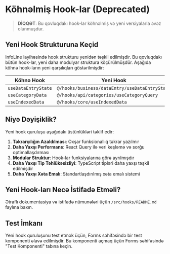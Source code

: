 # Köhnəlmiş Hook-lar (Deprecated)

> **DİQQƏT**: Bu qovluqdakı hook-lar köhnəlmiş və yeni versiyalarla əvəz olunmuşdur.

## Yeni Hook Strukturuna Keçid

InfoLine layihəsində hook strukturu yenidən təşkil edilmişdir. Bu qovluqdakı bütün hook-lar, yeni daha modulyar struktura köçürülmüşdür. Aşağıda köhnə hook-ların yeni qarşılıqları göstərilmişdir:

| Köhnə Hook | Yeni Hook |
| --- | --- |
| `useDataEntryState` | `@/hooks/business/dataEntry/useDataEntryState` |
| `useCategoryData` | `@/hooks/api/categories/useCategoryQuery` |
| `useIndexedData` | `@/hooks/core/useIndexedData` |

## Niyə Dəyişiklik?

Yeni hook quruluşu aşağıdakı üstünlükləri təklif edir:

1. **Təkrarçılığın Azaldılması**: Oxşar funksionallıq təkrar yazılmır
2. **Daha Yaxşı Performans**: React Query ilə veri keşləmə və sorğu optimallaşdırması
3. **Modular Struktur**: Hook-lar funksiyalarına görə ayrılmışdır
4. **Daha Yaxşı Tip Təhlükəsizliyi**: TypeScript tipləri daha yaxşı təşkil edilmişdir
5. **Daha Yaxşı Xəta Emalı**: Standartlaşdırılmış xəta emalı sistemi

## Yeni Hook-ları Necə İstifadə Etməli?

Ətraflı dokumentasiya və istifadə nümunələri üçün `/src/hooks/README.md` faylına baxın.

## Test İmkanı

Yeni hook quruluşunu test etmək üçün, Forms səhifəsində bir test komponenti əlavə edilmişdir. Bu komponenti açmaq üçün Forms səhifəsində "Test Komponenti" tabına keçin.
